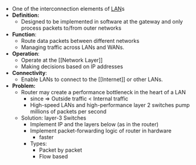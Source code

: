 - One of the interconnection elements of [LAN](LAN.md)s
- **Definition:**
	- Designed to be implemented in software at the gateway and only process packets to/from outer networks
- **Function**: 
	- Route data packets between different networks
	- Managing traffic across LANs and WANs.
- **Operation**: 
	- Operate at the [[Network Layer]]
	- Making decisions based on IP addresses
- **Connectivity**: 
	- Enable LANs to connect to the [[Internet]] or other LANs.
- **Problem:**
	- Router may create a performance bottleneck in the heart of a LAN
		- since => Outside traffic < Internal traffic
		- High-speed LANs and high-performance layer 2 switches pump millions of packets per second
	- Solution: layer-3 Switches
		- Implement IP and the layers below (as in the router)
		- Implement packet-forwarding logic of router in hardware
			- faster
		- Types:
			- Packet by packet
			- Flow based
